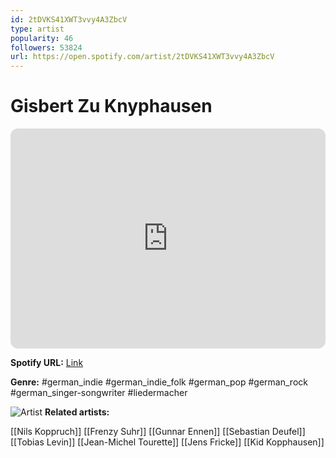 ```yaml
---
id: 2tDVKS41XWT3vvy4A3ZbcV
type: artist
popularity: 46
followers: 53824
url: https://open.spotify.com/artist/2tDVKS41XWT3vvy4A3ZbcV
---
```

# Gisbert Zu Knyphausen

<iframe style="border-radius:12px" src="https://open.spotify.com/embed/artist/2tDVKS41XWT3vvy4A3ZbcV" width="100%" height="352" frameBorder="0" allowfullscreen="" allow="autoplay; clipboard-write; encrypted-media; fullscreen; picture-in-picture" loading="lazy"></iframe>

**Spotify URL:** [Link](https://open.spotify.com/artist/2tDVKS41XWT3vvy4A3ZbcV)

**Genre:**  #german_indie #german_indie_folk #german_pop #german_rock #german_singer-songwriter #liedermacher

![Artist](https://i.scdn.co/image/ab6761610000e5eb8d564f7606ab1b54ee6622a6)
**Related artists:**

[[Nils Koppruch]]
[[Frenzy Suhr]]
[[Gunnar Ennen]]
[[Sebastian Deufel]]
[[Tobias Levin]]
[[Jean-Michel Tourette]]
[[Jens Fricke]]
[[Kid Kopphausen]]
